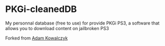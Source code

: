 # PKGi-cleanedDB

My personnal database (free to use) for provide PKGi PS3, a software that allows you to download content on jailbroken PS3

Forked from [Adam Kowalczyk](https://gitlab.com/kombajno678/psn-db/-/tree/main?ref_type=heads)

